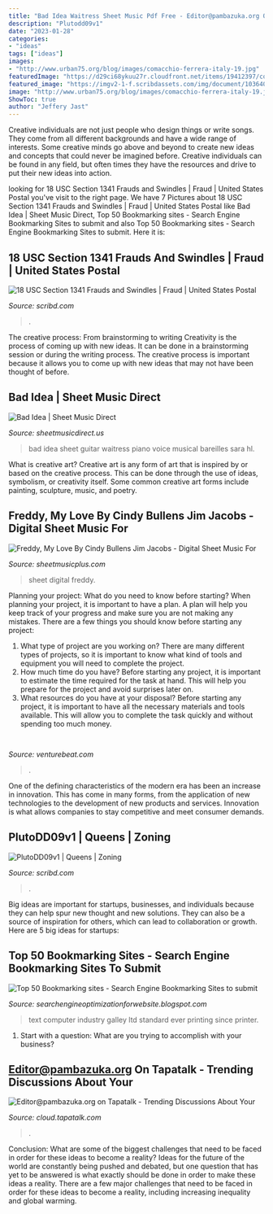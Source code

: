 ```yaml
---
title: "Bad Idea Waitress Sheet Music Pdf Free - Editor@pambazuka.org On Tapatalk"
description: "Plutodd09v1"
date: "2023-01-28"
categories:
- "ideas"
tags: ["ideas"]
images:
- "http://www.urban75.org/blog/images/comacchio-ferrera-italy-19.jpg"
featuredImage: "https://d29ci68ykuu27r.cloudfront.net/items/19412397/cover_images/cover-large_file.png"
featured_image: "https://imgv2-1-f.scribdassets.com/img/document/103640314/original/2792945314/1579103742?v=1"
image: "http://www.urban75.org/blog/images/comacchio-ferrera-italy-19.jpg"
ShowToc: true
author: "Jeffery Jast"
---
```



Creative individuals are not just people who design things or write songs. They come from all different backgrounds and have a wide range of interests. Some creative minds go above and beyond to create new ideas and concepts that could never be imagined before. Creative individuals can be found in any field, but often times they have the resources and drive to put their new ideas into action.

	

		
looking for 18 USC Section 1341 Frauds and Swindles | Fraud | United States Postal you've visit to the right page. We have 7 Pictures about 18 USC Section 1341 Frauds and Swindles | Fraud | United States Postal like Bad Idea | Sheet Music Direct, Top 50 Bookmarking sites - Search Engine Bookmarking Sites to submit and also Top 50 Bookmarking sites - Search Engine Bookmarking Sites to submit. Here it is:
		
    
## 18 USC Section 1341 Frauds And Swindles | Fraud | United States Postal

<img loading=lazy src="https://imgv2-1-f.scribdassets.com/img/document/103640314/original/2792945314/1579103742?v=1" onerror="this.onerror=null;this.src='https://tse4.mm.bing.net/th?id=OIP.LIGK6ht3PT2_NdMkIHfjvgHaJ4&amp;pid=15.1';" alt="18 USC Section 1341 Frauds and Swindles | Fraud | United States Postal">

_Source: scribd.com_

>. 

	

The creative process: From brainstorming to writing
Creativity is the process of coming up with new ideas. It can be done in a brainstorming session or during the writing process. The creative process is important because it allows you to come up with new ideas that may not have been thought of before.

    
## Bad Idea | Sheet Music Direct

<img loading=lazy src="http://s3.amazonaws.com/halleonard-pagepreviews/HL_DDS_1166493CWwaADl52k.png" onerror="this.onerror=null;this.src='https://tse4.mm.bing.net/th?id=OIP.3Jwbvudeo-5oKWDUJFwQ9AHaJk&amp;pid=15.1';" alt="Bad Idea | Sheet Music Direct">

_Source: sheetmusicdirect.us_

>bad idea sheet guitar waitress piano voice musical bareilles sara hl. 

	

What is creative art?
Creative art is any form of art that is inspired by or based on the creative process. This can be done through the use of ideas, symbolism, or creativity itself. Some common creative art forms include painting, sculpture, music, and poetry.

    
## Freddy, My Love By Cindy Bullens Jim Jacobs - Digital Sheet Music For

<img loading=lazy src="https://d29ci68ykuu27r.cloudfront.net/items/19412397/cover_images/cover-large_file.png" onerror="this.onerror=null;this.src='https://tse4.mm.bing.net/th?id=OIP.ZxzaKjfQd0OOqw_ymQhAKgAAAA&amp;pid=15.1';" alt="Freddy, My Love By Cindy Bullens Jim Jacobs - Digital Sheet Music For">

_Source: sheetmusicplus.com_

>sheet digital freddy. 

	

Planning your project: What do you need to know before starting?
When planning your project, it is important to have a plan. A plan will help you keep track of your progress and make sure you are not making any mistakes. There are a few things you should know before starting any project:
1. What type of project are you working on? There are many different types of projects, so it is important to know what kind of tools and equipment you will need to complete the project.
2. How much time do you have? Before starting any project, it is important to estimate the time required for the task at hand. This will help you prepare for the project and avoid surprises later on.
3. What resources do you have at your disposal? Before starting any project, it is important to have all the necessary materials and tools available. This will allow you to complete the task quickly and without spending too much money.

    
## 

<img loading=lazy src="https://venturebeat.com/wp-content/uploads/2018/09/Screenshot-35.png?w=800" onerror="this.onerror=null;this.src='https://tse2.mm.bing.net/th?id=OIP.Dra-FRgVJTCsbXiRnrSfhAHaDq&amp;pid=15.1';" alt="">

_Source: venturebeat.com_

>. 

	

One of the defining characteristics of the modern era has been an increase in innovation. This has come in many forms, from the application of new technologies to the development of new products and services. Innovation is what allows companies to stay competitive and meet consumer demands.

    
## PlutoDD09v1 | Queens | Zoning

<img loading=lazy src="https://imgv2-2-f.scribdassets.com/img/document/39280306/original/f058ef38f9/1572044317?v=1" onerror="this.onerror=null;this.src='https://tse1.mm.bing.net/th?id=OIP.EAcedDMxOGewKVQ74vPA8gHaJ4&amp;pid=15.1';" alt="PlutoDD09v1 | Queens | Zoning">

_Source: scribd.com_

>. 

	

Big ideas are important for startups, businesses, and individuals because they can help spur new thought and new solutions. They can also be a source of inspiration for others, which can lead to collaboration or growth. Here are 5 big ideas for startups:

    
## Top 50 Bookmarking Sites - Search Engine Bookmarking Sites To Submit

<img loading=lazy src="https://2.bp.blogspot.com/_JUg9QsmKp5s/TORmfyoK4cI/AAAAAAAACCU/mJrudrzsUrY/s000/ico_rss.png" onerror="this.onerror=null;this.src='https://tse1.mm.bing.net/th?id=OIP.dP7Xm0sCKCC9nO1hOpAWGwAAAA&amp;pid=15.1';" alt="Top 50 Bookmarking sites - Search Engine Bookmarking Sites to submit">

_Source: searchengineoptimizationforwebsite.blogspot.com_

>text computer industry galley ltd standard ever printing since printer. 

	

1. Start with a question: What are you trying to accomplish with your business?

    
## Editor@pambazuka.org On Tapatalk - Trending Discussions About Your

<img loading=lazy src="http://www.urban75.org/blog/images/comacchio-ferrera-italy-19.jpg" onerror="this.onerror=null;this.src='https://tse3.mm.bing.net/th?id=OIP.WFfs-PQw_4BKxNEv0JR1VAHaE6&amp;pid=15.1';" alt="Editor@pambazuka.org on Tapatalk - Trending Discussions About Your">

_Source: cloud.tapatalk.com_

>. 

	

Conclusion: What are some of the biggest challenges that need to be faced in order for these ideas to become a reality?
Ideas for the future of the world are constantly being pushed and debated, but one question that has yet to be answered is what exactly should be done in order to make these ideas a reality. There are a few major challenges that need to be faced in order for these ideas to become a reality, including increasing inequality and global warming.

